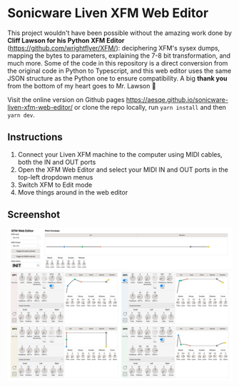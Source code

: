 # Sonicware Liven XFM Web Editor

This project wouldn't have been possible without the amazing work done by **Cliff Lawson for his Python XFM Editor** (https://github.com/wrightflyer/XFM/): deciphering XFM's sysex dumps, mapping the bytes to parameters, explaining the 7-8 bit transformation, and much more. Some of the code in this repository is a direct conversion from the original code in Python to Typescript, and this web editor uses the same JSON structure as the Python one to ensure compatibility. A big **thank you** from the bottom of my heart goes to Mr. Lawson :bow:

Visit the online version on Github pages https://aesqe.github.io/sonicware-liven-xfm-web-editor/ or clone the repo locally, run `yarn install` and then `yarn dev`.

## Instructions

1. Connect your Liven XFM machine to the computer using MIDI cables, both the IN and OUT ports
2. Open the XFM Web Editor and select your MIDI IN and OUT ports in the top-left dropdown menus
3. Switch XFM to Edit mode
4. Move things around in the web editor

## Screenshot

<img src='src/assets/screenshot-01.png'>
